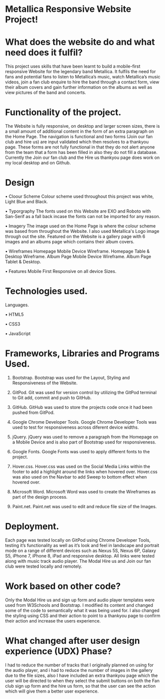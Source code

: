 # Metallica Responsive Website Project!

# What does the website do and what need does it fulfil?

This project uses skills that have been learnt to build a mobile-first responsive
Website for the legendary band Metallica. It fulfils the need for fans and potential
fans to listen to Metallica’s music, watch Metallica’s music videos, join a fan club
enquire to hire the band through a contact form, view their album covers and gain
further information on the albums as well as view pictures of the band and concerts.

# Functionality of the project.

The Website is fully responsive, on desktop and larger screen sizes, there is a small
amount of additional content in the form of an extra paragraph on the Home Page.
The navigation is functional and two forms (Join our fan club and hire us) are input
validated which then resolves to a thankyou page. These forms are not fully
functional in that they do not alert anyone from the team that a form has been filled in
also they do not fill a database. Currently the Join our fan club and the Hire us
thankyou page does work on my local desktop and on Github.

# Design

• Cloour Scheme
Colour scheme used throughout this project was white, Light Blue and Black.

• Typorgraphy
The fonts used on this Website are EXO and Roboto with San-Serif as a 
fall back incase the fonts can not be imported for any reason.

• Imagery
The image used on the Home Page is where the colour scheme was based from throughout 
the Website. I also used Metallica's Logo image through out the site. 
Featured on the Website is a gallery page with 6 images and an albums page which contains their album covers.

• Wireframes
Homepage Mobile Device Wireframe.
Homepage Table & Desktop Wireframe.
Album Page Mobile Device Wireframe.
Album Page Tablet & Desktop.

• Features
Mobile First Responsive on all device Sizes.

# Technologies used.

Languages.

• HTML5

• CSS3

• JavaScript

# Frameworks, Libraries and Programs Used.

1. Bootstrap.
Bootstrap was used for the Layout, Styling and Responsiveness of the Website. 

2. GitPod.
Git was used for version control by utilizing the GitPod terminal to Git add, commit and push to GitHub.

3. GitHub.
GitHub was used to store the projects code once it had been pushed from GitPod.

4. Google Chrome Developer Tools.
Google Chrome Developer Tools was used to test for responsiveness across diferent device widths. 

5. jQuery.
jQuery was used to remove a paragraph from the Homepage on a Mobile Device and is also part of Bootstrap used for responsiveness. 

6. Google Fonts.
Google Fonts was used to apply different fonts to the project.

7. Hover.css.
Hover.css was used on the Social Media Links within the footer to add a highlight around the links when hovered over.
Hover.css was also used on the Navbar to add Sweep to bottom effect when hovered over.

8. Microsoft Word.
Microsoft Word was used to create the Wireframes as part of the design process.

9. Paint.net.
Paint.net was used to edit and reduce file size of the Images.

# Deployment.

Each page was tested locally on GitPod using Chrome Developer Tools, testing it’s
functionality as well as it’s look and feel in landscape and portrait mode on a range of
different devices such as Nexus 5S, Nexus 6P, Galaxy S5, iPhone 7, iPhone 8, iPad
and responsive desktop. All links were tested along with music track audio player. The
Modal Hire us and Join our fan club were tested locally and remotely.

# Work based on other code?

Only the Modal Hire us and sign up form and audio player templates were used from W3Schools and
Bootstrap. I modified its content and changed some of the code to semantically what
it was being used for. I also changed the styling using CSS and their action to point to
a thankyou page to confirm their action and increase the users experience.

# What changed after user design experience (UDX) Phase?

I had to reduce the number of tracks that I originally planned on using for the audio
player, and i had to reduce the number of images in the gallery due to the file sizes, also I have included an extra thankyou page which the
user will be directed to when they select the submit buttons on both the Fan club
sign up form and the hire us form, so that the user can see the action which will give
them a better user experience.
